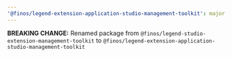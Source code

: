 ```yaml
---
'@finos/legend-extension-application-studio-management-toolkit': major
---
```


**BREAKING CHANGE:** Renamed package from `@finos/legend-studio-extension-management-toolkit` to `@finos/legend-extension-application-studio-management-toolkit`
